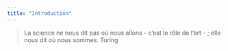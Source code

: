 ```yaml
---
title: "Introduction"
---
```


>La science ne nous dit pas où nous allons - c’est le rôle de l’art - ; elle nous dit où nous sommes. Turing
